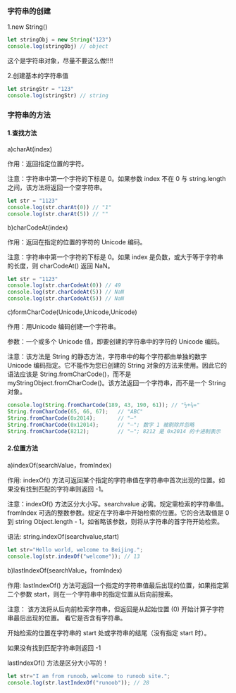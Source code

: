 ### 字符串的创建

1.new String()

```javascript
let stringObj = new String("123")
console.log(stringObj) // object
```

这个是字符串对象，尽量不要这么做!!!!

2.创建基本的字符串值

```javascript
let stringStr = "123"
console.log(stringStr) // string
```

### 字符串的方法

#### 1.查找方法

a)charAt(index)

作用：返回指定位置的字符。

注意：字符串中第一个字符的下标是 0。如果参数 index 不在 0 与 string.length 之间，该方法将返回一个空字符串。

```javascript
let str = "1123"
console.log(str.charAt(0)) // "1"
console.log(str.charAt(5)) // ""
```

b)charCodeAt(index)

作用：返回在指定的位置的字符的 Unicode 编码。

注意：字符串中第一个字符的下标是 0。如果 index 是负数，或大于等于字符串的长度，则 charCodeAt() 返回 NaN。

```javascript
let str = "1123"
console.log(str.charCodeAt(0)) // 49
console.log(str.charCodeAt(5)) // NaN
console.log(str.charCodeAt(5)) // NaN
```

c)formCharCode(Unicode,Unicode,Unicode)

作用：用Unicode 编码创建一个字符串。

参数：一个或多个 Unicode 值，即要创建的字符串中的字符的 Unicode 编码。

注意：该方法是 String 的静态方法，字符串中的每个字符都由单独的数字 Unicode 编码指定。它不能作为您已创建的 String 对象的方法来使用。因此它的语法应该是 String.fromCharCode()，而不是myStringObject.fromCharCode()。该方法返回一个字符串，而不是一个  String 对象。

```javascript
console.log(String.fromCharCode(189, 43, 190, 61)); // "½+¾="
String.fromCharCode(65, 66, 67);   // "ABC"
String.fromCharCode(0x2014);       // "—"
String.fromCharCode(0x12014);      // "—"; 数字 1 被剔除并忽略
String.fromCharCode(8212);         // "—"; 8212 是 0x2014 的十进制表示
```

#### 2.位置方法

a)indexOf(searchValue，fromIndex)

作用: indexOf() 方法可返回某个指定的字符串值在字符串中首次出现的位置。如果没有找到匹配的字符串则返回 -1。

注意：indexOf() 方法区分大小写。searchvalue	必需。规定需检索的字符串值。fromIndex 可选的整数参数。规定在字符串中开始检索的位置。它的合法取值是 0 到 string Object.length - 1。如省略该参数，则将从字符串的首字符开始检索。

语法: string.indexOf(searchvalue,start)

```javascript
let str="Hello world, welcome to Beijing.";
console.log(str.indexOf("welcome")); // 13
```

b)lastIndexOf(searchValue，fromIndex)

作用: lastIndexOf() 方法可返回一个指定的字符串值最后出现的位置，如果指定第二个参数 start，则在一个字符串中的指定位置从后向前搜索。

注意： 该方法将从后向前检索字符串，但返回是从起始位置 (0) 开始计算子字符串最后出现的位置。 看它是否含有字符串。

开始检索的位置在字符串的 start 处或字符串的结尾（没有指定 start 时）。

如果没有找到匹配字符串则返回 -1 

lastIndexOf() 方法是区分大小写的！
      
```javascript
let str="I am from runoob，welcome to runoob site.";
console.log(str.lastIndexOf("runoob")); // 28
```
